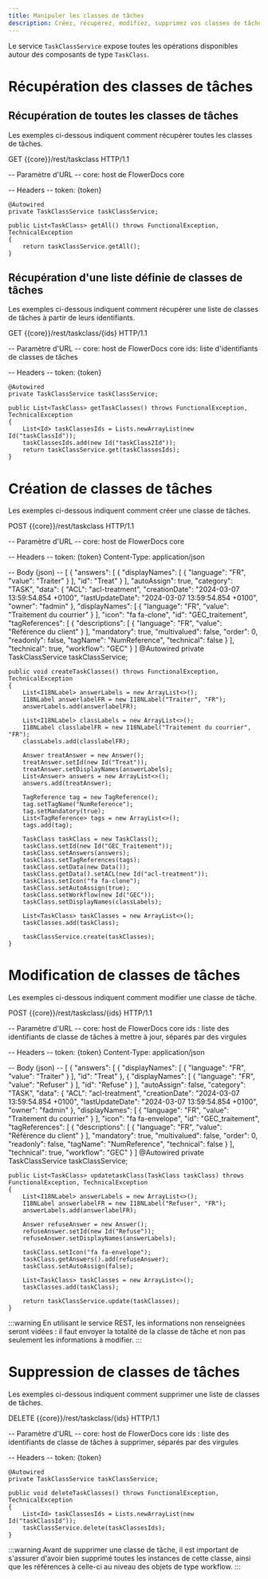 ```yaml
---
title: Manipuler les classes de tâches
description: Créez, récupérez, modifiez, supprimez vos classes de tâches
---
```


Le service `TaskClassService` expose toutes les opérations disponibles autour des composants de type `TaskClass`.

# Récupération des classes de tâches

## Récupération de toutes les classes de tâches

Les exemples ci-dessous indiquent comment récupérer toutes les classes de tâches.

GET {{core}}/rest/taskclass HTTP/1.1

-- Paramètre d'URL -- 
core: host de FlowerDocs core

-- Headers -- 
token: {token}

	@Autowired
    private TaskClassService taskClassService;

    public List<TaskClass> getAll() throws FunctionalException, TechnicalException
    {
        return taskClassService.getAll();
    }

## Récupération d'une liste définie de classes de tâches

Les exemples ci-dessous indiquent comment récupérer une liste de classes de tâches à partir de leurs identifiants.

GET {{core}}/rest/taskclass/{ids} HTTP/1.1

-- Paramètre d'URL -- 
core: host de FlowerDocs core
ids: liste d'identifiants de classes de tâches

-- Headers -- 
token: {token}

	@Autowired
    private TaskClassService taskClassService;

    public List<TaskClass> getTaskClasses() throws FunctionalException, TechnicalException
    {
        List<Id> taskClassesIds = Lists.newArrayList(new Id("taskClassId"));
        taskClassesIds.add(new Id("taskClass2Id"));
        return taskClassService.get(taskClassesIds);
    }

# Création de classes de tâches

Les exemples ci-dessous indiquent comment créer une classe de tâches. 

POST {{core}}/rest/taskclass HTTP/1.1

-- Paramètre d'URL -- 
core: host de FlowerDocs core

-- Headers -- 
token: {token}
Content-Type: application/json

-- Body (json) --
[
  {
    "answers": [
      {
        "displayNames": [
          {
            "language": "FR",
            "value": "Traiter"
          }
        ],
        "id": "Treat"
      }
    ],
    "autoAssign": true,
    "category": "TASK",
    "data": {
      "ACL": "acl-treatment",
      "creationDate": "2024-03-07 13:59:54.854 +0100",
      "lastUpdateDate": "2024-03-07 13:59:54.854 +0100",
      "owner": "fadmin"
    },
    "displayNames": [
      {
        "language": "FR",
        "value": "Traitement du courrier"
      }
    ],
    "icon": "fa fa-clone",
    "id": "GEC_traitement",
    "tagReferences": [
      {
        "descriptions": [
          {
            "language": "FR",
            "value": "Référence du client"
          }
        ],
        "mandatory": true,
        "multivalued": false,
        "order": 0,
        "readonly": false,
        "tagName": "NumReference",
        "technical": false
      }
    ],
    "technical": true,
    "workflow": "GEC"
  }
]
	@Autowired
    private TaskClassService taskClassService;
    
	public void createTaskClasses() throws FunctionalException, TechnicalException
    {
        List<I18NLabel> answerLabels = new ArrayList<>();
        I18NLabel answerlabelFR = new I18NLabel("Traiter", "FR");
        answerLabels.add(answerlabelFR);

        List<I18NLabel> classLabels = new ArrayList<>();
        I18NLabel classlabelFR = new I18NLabel("Traitement du courrier", "FR");
        classLabels.add(classlabelFR);

        Answer treatAnswer = new Answer();
        treatAnswer.setId(new Id("Treat"));
        treatAnswer.setDisplayNames(answerLabels);
        List<Answer> answers = new ArrayList<>();
        answers.add(treatAnswer);

        TagReference tag = new TagReference();
        tag.setTagName("NumReference");
        tag.setMandatory(true);
        List<TagReference> tags = new ArrayList<>();
        tags.add(tag);

        TaskClass taskClass = new TaskClass();
        taskClass.setId(new Id("GEC_Traitement"));
        taskClass.setAnswers(answers);
        taskClass.setTagReferences(tags);
        taskClass.setData(new Data());
        taskClass.getData().setACL(new Id("acl-treatment"));
        taskClass.setIcon("fa fa-clone");
        taskClass.setAutoAssign(true);
        taskClass.setWorkflow(new Id("GEC"));
        taskClass.setDisplayNames(classLabels);

        List<TaskClass> taskClasses = new ArrayList<>();
        taskClasses.add(taskClass);

        taskClassService.create(taskClasses);
    }

# Modification de classes de tâches

Les exemples ci-dessous indiquent comment modifier une classe de tâche.

POST {{core}}/rest/taskclass/{ids} HTTP/1.1

-- Paramètre d'URL -- 
core: host de FlowerDocs core
ids : liste des identifiants de classe de tâches à mettre à jour, séparés par des virgules

-- Headers --
token: {token}
Content-Type: application/json

-- Body (json) --
[
  {
    "answers": [
      {
        "displayNames": [
          {
            "language": "FR",
            "value": "Traiter"
          }
        ],
        "id": "Treat"
      },
      {
        "displayNames": [
          {
            "language": "FR",
            "value": "Refuser"
          }
        ],
        "id": "Refuse"
      }
    ],
    "autoAssign": false,
    "category": "TASK",
    "data": {
      "ACL": "acl-treatment",
      "creationDate": "2024-03-07 13:59:54.854 +0100",
      "lastUpdateDate": "2024-03-07 13:59:54.854 +0100",
      "owner": "fadmin"
    },
    "displayNames": [
      {
        "language": "FR",
        "value": "Traitement du courrier"
      }
    ],
    "icon": "fa fa-envelope",
    "id": "GEC_traitement",
    "tagReferences": [
      {
        "descriptions": [
          {
            "language": "FR",
            "value": "Référence du client"
          }
        ],
        "mandatory": true,
        "multivalued": false,
        "order": 0,
        "readonly": false,
        "tagName": "NumReference",
        "technical": false
      }
    ],
    "technical": true,
    "workflow": "GEC"
  }
]
	@Autowired
    private TaskClassService taskClassService;
    
	public List<TaskClass> updatetaskClass(TaskClass taskClass) throws FunctionalException, TechnicalException
    {
        List<I18NLabel> answerLabels = new ArrayList<>();
        I18NLabel answerlabelFR = new I18NLabel("Refuser", "FR");
        answerLabels.add(answerlabelFR);

        Answer refuseAnswer = new Answer();
        refuseAnswer.setId(new Id("Refuse"));
        refuseAnswer.setDisplayNames(answerLabels);

        taskClass.setIcon("fa fa-envelope");
        taskClass.getAnswers().add(refuseAnswer);
        taskClass.setAutoAssign(false);

        List<TaskClass> taskClasses = new ArrayList<>();
        taskClasses.add(taskClass);

        return taskClassService.update(taskClasses);
    }

:::warning
En utilisant le service REST, les informations non renseignées seront vidées : il faut envoyer la totalité de la classe de tâche et non pas seulement les informations à modifier. 
:::

# Suppression de classes de tâches

Les exemples ci-dessous indiquent comment supprimer une liste de classes de tâches.

DELETE {{core}}/rest/taskclass/{ids} HTTP/1.1

-- Paramètre d'URL -- 
core: host de FlowerDocs core
ids : liste des identifiants de classe de tâches à supprimer, séparés par des virgules

-- Headers --
token: {token}

	@Autowired
	private TaskClassService taskClassService;
	
    public void deleteTaskClasses() throws FunctionalException, TechnicalException
    {
        List<Id> taskClassesIds = Lists.newArrayList(new Id("taskClassId"));
        taskClassService.delete(taskClassesIds);
    }

:::warning
Avant de supprimer une classe de tâche, il est important de s'assurer d'avoir bien supprimé toutes les instances de cette classe, ainsi que les références à celle-ci au niveau des objets de type workflow.
:::